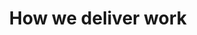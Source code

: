 ---
title: How we deliver work
redirect_from:
  - /work-we-do/building-services
related_order: 2
last_reviewed_at: ""
---